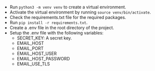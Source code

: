 - Run `python3 -m venv venv` to create a virtual environment.
- Activate the virtual environment by running `source venv/bin/activate`.
- Check the requirements.txt file for the required packages.
- Run `pip install -r requirements.txt`.
- Create a .env file in the root directory of the project.
- Setup the .env file with the following variables:
    - SECRET_KEY: A secret key.
    - EMAIL_HOST 
    - EMAIL_PORT 
    - EMAIL_HOST_USER 
    - EMAIL_HOST_PASSWORD 
    - EMAIL_USE_TLS 